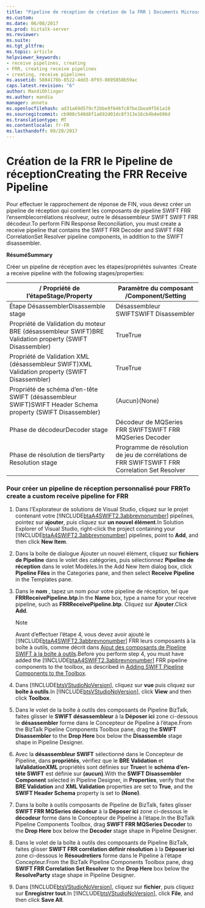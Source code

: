 ```yaml
---
title: "Pipeline de réception de création de la FRR | Documents Microsoft"
ms.custom: 
ms.date: 06/08/2017
ms.prod: biztalk-server
ms.reviewer: 
ms.suite: 
ms.tgt_pltfrm: 
ms.topic: article
helpviewer_keywords:
- receive pipelines, creating
- FRR, creating receive pipelines
- creating, receive pipelines
ms.assetid: 5884176b-8522-4dd3-8f93-8695858b59ac
caps.latest.revision: "6"
author: MandiOhlinger
ms.author: mandia
manager: anneta
ms.openlocfilehash: ad31a69d579cf2bbe9f646fc87be1bea9f561a10
ms.sourcegitcommit: cb908c540d8f1a692d01dc8f313e16cb4b4e696d
ms.translationtype: MT
ms.contentlocale: fr-FR
ms.lasthandoff: 09/20/2017
---
```

# <a name="creating-the-frr-receive-pipeline"></a><span data-ttu-id="3ed7c-102">Création de la FRR le Pipeline de réception</span><span class="sxs-lookup"><span data-stu-id="3ed7c-102">Creating the FRR Receive Pipeline</span></span>
<span data-ttu-id="3ed7c-103">Pour effectuer le rapprochement de réponse de FIN, vous devez créer un pipeline de réception qui contient les composants de pipeline SWIFT FRR l’ensemblecorrélations résolveur, outre le désassembleur SWIFT SWIFT FRR décodeur.</span><span class="sxs-lookup"><span data-stu-id="3ed7c-103">To perform FIN Response Reconciliation, you must create a receive pipeline that contains the SWIFT FRR Decoder and SWIFT FRR CorrelationSet Resolver pipeline components, in addition to the SWIFT disassembler.</span></span>  
  
 <span data-ttu-id="3ed7c-104">**Résumé**</span><span class="sxs-lookup"><span data-stu-id="3ed7c-104">**Summary**</span></span>  
  
 <span data-ttu-id="3ed7c-105">Créer un pipeline de réception avec les étapes/propriétés suivantes :</span><span class="sxs-lookup"><span data-stu-id="3ed7c-105">Create a receive pipeline with the following stages/properties:</span></span>  
  
|<span data-ttu-id="3ed7c-106">/ Propriété de l’étape</span><span class="sxs-lookup"><span data-stu-id="3ed7c-106">Stage/Property</span></span>|<span data-ttu-id="3ed7c-107">Paramètre du composant /</span><span class="sxs-lookup"><span data-stu-id="3ed7c-107">Component/Setting</span></span>|  
|---------------------|------------------------|  
|<span data-ttu-id="3ed7c-108">Étape Désassembler</span><span class="sxs-lookup"><span data-stu-id="3ed7c-108">Disassemble stage</span></span>|<span data-ttu-id="3ed7c-109">Désassembleur SWIFT</span><span class="sxs-lookup"><span data-stu-id="3ed7c-109">SWIFT Disassembler</span></span>|  
|<span data-ttu-id="3ed7c-110">Propriété de Validation du moteur BRE (désassembleur SWIFT)</span><span class="sxs-lookup"><span data-stu-id="3ed7c-110">BRE Validation property (SWIFT Disassembler)</span></span>|<span data-ttu-id="3ed7c-111">True</span><span class="sxs-lookup"><span data-stu-id="3ed7c-111">True</span></span>|  
|<span data-ttu-id="3ed7c-112">Propriété de Validation XML (désassembleur SWIFT)</span><span class="sxs-lookup"><span data-stu-id="3ed7c-112">XML Validation property (SWIFT Disassembler)</span></span>|<span data-ttu-id="3ed7c-113">True</span><span class="sxs-lookup"><span data-stu-id="3ed7c-113">True</span></span>|  
|<span data-ttu-id="3ed7c-114">Propriété de schéma d’en-tête SWIFT (désassembleur SWIFT)</span><span class="sxs-lookup"><span data-stu-id="3ed7c-114">SWIFT Header Schema property (SWIFT Disassembler)</span></span>|<span data-ttu-id="3ed7c-115">(Aucun)</span><span class="sxs-lookup"><span data-stu-id="3ed7c-115">(None)</span></span>|  
|<span data-ttu-id="3ed7c-116">Phase de décodeur</span><span class="sxs-lookup"><span data-stu-id="3ed7c-116">Decoder stage</span></span>|<span data-ttu-id="3ed7c-117">Décodeur de MQSeries FRR SWIFT</span><span class="sxs-lookup"><span data-stu-id="3ed7c-117">SWIFT FRR MQSeries Decoder</span></span>|  
|<span data-ttu-id="3ed7c-118">Phase de résolution de tiers</span><span class="sxs-lookup"><span data-stu-id="3ed7c-118">Party Resolution stage</span></span>|<span data-ttu-id="3ed7c-119">Programme de résolution de jeu de corrélations de FRR SWIFT</span><span class="sxs-lookup"><span data-stu-id="3ed7c-119">SWIFT FRR Correlation Set Resolver</span></span>|  
  
### <a name="to-create-a-custom-receive-pipeline-for-frr"></a><span data-ttu-id="3ed7c-120">Pour créer un pipeline de réception personnalisé pour FRR</span><span class="sxs-lookup"><span data-stu-id="3ed7c-120">To create a custom receive pipeline for FRR</span></span>  
  
1.  <span data-ttu-id="3ed7c-121">Dans l’Explorateur de solutions de Visual Studio, cliquez sur le projet contenant votre [!INCLUDE[btaA4SWIFT2.3abbrevnonumber](../../includes/btaa4swift2-3abbrevnonumber-md.md)] pipelines, pointez sur **ajouter**, puis cliquez sur **un nouvel élément**.</span><span class="sxs-lookup"><span data-stu-id="3ed7c-121">In Solution Explorer of Visual Studio, right-click the project containing your [!INCLUDE[btaA4SWIFT2.3abbrevnonumber](../../includes/btaa4swift2-3abbrevnonumber-md.md)] pipelines, point to **Add**, and then click **New Item**.</span></span>  
  
2.  <span data-ttu-id="3ed7c-122">Dans la boîte de dialogue Ajouter un nouvel élément, cliquez sur **fichiers de Pipeline** dans le volet des catégories, puis sélectionnez **Pipeline de réception** dans le volet Modèles.</span><span class="sxs-lookup"><span data-stu-id="3ed7c-122">In the Add New Item dialog box, click **Pipeline Files** in the Categories pane, and then select **Receive Pipeline** in the Templates pane.</span></span>  
  
3.  <span data-ttu-id="3ed7c-123">Dans le **nom** , tapez un nom pour votre pipeline de réception, tel que **FRRReceivePipeline.btp**.</span><span class="sxs-lookup"><span data-stu-id="3ed7c-123">In the **Name** box, type a name for your receive pipeline, such as **FRRReceivePipeline.btp**.</span></span> <span data-ttu-id="3ed7c-124">Cliquez sur **Ajouter**.</span><span class="sxs-lookup"><span data-stu-id="3ed7c-124">Click **Add**.</span></span>  
  
    > [!NOTE]
    >  <span data-ttu-id="3ed7c-125">Avant d’effectuer l’étape 4, vous devez avoir ajouté le [!INCLUDE[btaA4SWIFT2.3abbrevnonumber](../../includes/btaa4swift2-3abbrevnonumber-md.md)] FRR leurs composants à la boîte à outils, comme décrit dans [Ajout des composants de Pipeline SWIFT à la boîte à outils](../../adapters-and-accelerators/accelerator-swift/adding-swift-pipeline-components-to-the-toolbox.md).</span><span class="sxs-lookup"><span data-stu-id="3ed7c-125">Before you perform step 4, you must have added the [!INCLUDE[btaA4SWIFT2.3abbrevnonumber](../../includes/btaa4swift2-3abbrevnonumber-md.md)] FRR pipeline components to the toolbox, as described in [Adding SWIFT Pipeline Components to the Toolbox](../../adapters-and-accelerators/accelerator-swift/adding-swift-pipeline-components-to-the-toolbox.md).</span></span>  
  
4.  <span data-ttu-id="3ed7c-126">Dans [!INCLUDE[btsVStudioNoVersion](../../includes/btsvstudionoversion-md.md)], cliquez sur **vue** puis cliquez sur **boîte à outils**.</span><span class="sxs-lookup"><span data-stu-id="3ed7c-126">In [!INCLUDE[btsVStudioNoVersion](../../includes/btsvstudionoversion-md.md)], click **View** and then click **Toolbox**.</span></span>  
  
5.  <span data-ttu-id="3ed7c-127">Dans le volet de la boîte à outils des composants de Pipeline BizTalk, faites glisser le **SWIFT désassembleur** à la **Déposer ici** zone ci-dessous le **désassembler** forme dans le Concepteur de Pipeline à l’étape.</span><span class="sxs-lookup"><span data-stu-id="3ed7c-127">From the BizTalk Pipeline Components Toolbox pane, drag the **SWIFT Disassembler** to the **Drop Here** box below the **Disassemble** stage shape in Pipeline Designer.</span></span>  
  
6.  <span data-ttu-id="3ed7c-128">Avec la **désassembleur SWIFT** sélectionné dans le Concepteur de Pipeline, dans **propriétés**, vérifiez que le **BRE Validation** et **laValidationXML** propriétés sont définies sur **True**et le **schéma d’en-tête SWIFT** est définie sur **(aucun)**.</span><span class="sxs-lookup"><span data-stu-id="3ed7c-128">With the **SWIFT Disassembler Component** selected in Pipeline Designer, in **Properties**, verify that the **BRE Validation** and **XML Validation** properties are set to **True**, and the **SWIFT Header Schema** property is set to **(None)**.</span></span>  
  
7.  <span data-ttu-id="3ed7c-129">Dans la boîte à outils composants de Pipeline de BizTalk, faites glisser **SWIFT FRR MQSeries décodeur** à la **Déposer ici** zone ci-dessous le **décodeur** forme dans le Concepteur de Pipeline à l’étape.</span><span class="sxs-lookup"><span data-stu-id="3ed7c-129">In the BizTalk Pipeline Components Toolbox, drag **SWIFT FRR MQSeries Decoder** to the **Drop Here** box below the **Decoder** stage shape in Pipeline Designer.</span></span>  
  
8.  <span data-ttu-id="3ed7c-130">Dans le volet de la boîte à outils des composants de Pipeline BizTalk, faites glisser **SWIFT FRR corrélation définir résolution** à la **Déposer ici** zone ci-dessous le **Résoudretiers** forme dans le Pipeline à l’étape Concepteur.</span><span class="sxs-lookup"><span data-stu-id="3ed7c-130">From the BizTalk Pipeline Components Toolbox pane, drag **SWIFT FRR Correlation Set Resolver** to the **Drop Here** box below the **ResolveParty** stage shape in Pipeline Designer.</span></span>  
  
9. <span data-ttu-id="3ed7c-131">Dans [!INCLUDE[btsVStudioNoVersion](../../includes/btsvstudionoversion-md.md)], cliquez sur **fichier**, puis cliquez sur **Enregistrer tout**.</span><span class="sxs-lookup"><span data-stu-id="3ed7c-131">In [!INCLUDE[btsVStudioNoVersion](../../includes/btsvstudionoversion-md.md)], click **File**, and then click **Save All**.</span></span>